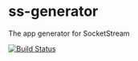 # ss-generator
The app generator for SocketStream

[![Build Status](https://travis-ci.org/socketstream/ss-generator.svg?branch=master)](https://travis-ci.org/socketstream/ss-generator)